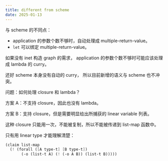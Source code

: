 ```yaml
---
title: different from scheme
date: 2025-01-13
---
```


与 scheme 的不同点：

- application 的参数个数不够时，自动处理成 multiple-return-value。
- `let` 可以绑定 multiple-return-value。

如果没有 inet 构造 graph 的需求，
application 的参数个数不够时可能应该处理成 lambda 的 curry。

还好 scheme 本身没有自动的 curry，
所以目前新增的语义与 scheme 也不冲突。

问题：如何处理 closure 和 lambda？

方案 A：不支持 closure，因此也没有 lambda。

方案 B：支持 closure，但是需要明显给出所捕获的 linear variable 列表。

这种 closure 只能用一次，不能被复制，所以不能被传递到 list-map 函数中。

只有用 linear type 才能理解清楚：

```scheme
(claim list-map
  (! (forall ([A type-t] [B type-t])
       (-o (list-t A) (! (-o A B)) (list-t B)))))
```
